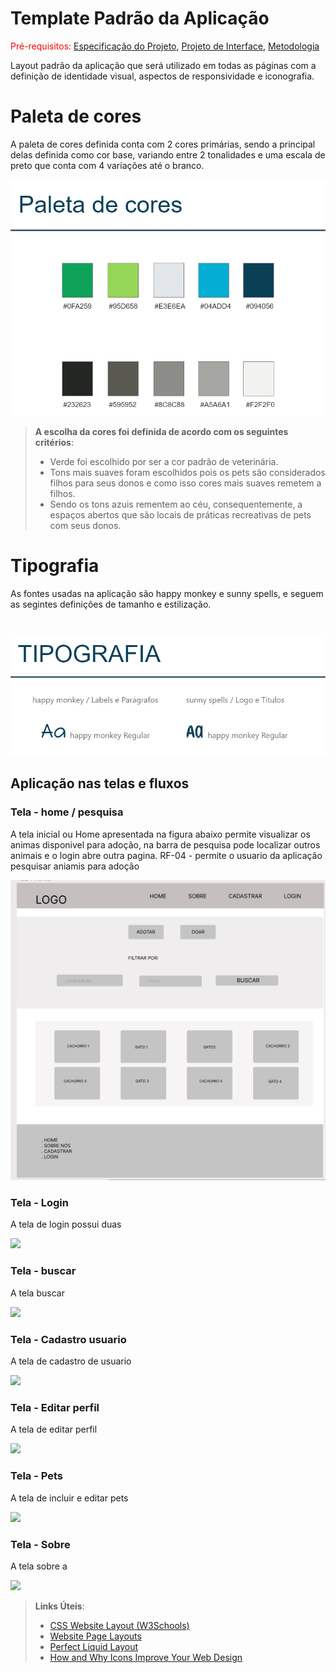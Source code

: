 # Template Padrão da Aplicação

<span style="color:red">Pré-requisitos: <a href="2-Especificação do Projeto.md"> Especificação do Projeto</a></span>, <a href="3-Projeto de Interface.md"> Projeto de Interface</a>, <a href="4-Metodologia.md"> Metodologia</a>

Layout padrão da aplicação que será utilizado em todas as páginas com a definição de identidade visual, aspectos de responsividade e iconografia.

# Paleta de cores

A paleta de cores definida conta com 2 cores primárias, sendo a principal delas definida como cor base, variando entre 2 tonalidades e uma escala de preto que conta com 4 variações até o branco.
<br/>

![](https://github.com/ICEI-PUC-Minas-PMV-ADS/Adote-pet/blob/main/docs/img/Paleta.png)

> **A escolha da cores foi definida de acordo com os seguintes critérios**:
> - Verde foi escolhido por ser a cor padrão de veterinária.
> - Tons mais suaves foram escolhidos pois os pets são considerados filhos para seus donos e como isso cores mais suaves remetem a filhos.
> - Sendo os tons azuis rementem ao céu, consequentemente, a espaços abertos que são locais de práticas recreativas de pets com seus donos.

# Tipografia

As fontes usadas na aplicação são happy monkey  e sunny spells, e seguem as segintes definições de tamanho e estilização.

<br/>

![](https://github.com/ICEI-PUC-Minas-PMV-ADS/Adote-pet/blob/main/docs/img/tipografia.png)



## Aplicação nas telas e fluxos

### Tela - home / pesquisa

A tela inicial ou Home apresentada na figura abaixo permite visualizar os animas disponivel para adoção, na barra de pesquisa pode localizar outros animais e o login abre outra pagina.
RF-04 - permite o usuario da aplicação pesquisar aniamis para adoção

![](https://github.com/ICEI-PUC-Minas-PMV-ADS/Adote-pet/blob/main/docs/img/Home.png)

### Tela - Login

A tela de login possui duas 

![](https://github.com/ICEI-PUC-Minas-PMV-ADS/Adote-pet/blob/main/docs/img/homemodallogin.png)

### Tela - buscar

A tela buscar

![](https://github.com/ICEI-PUC-Minas-PMV-ADS/Adote-pet/blob/main/docs/img/Buscar.png)

### Tela - Cadastro usuario

A tela de cadastro de usuario

![](https://github.com/ICEI-PUC-Minas-PMV-ADS/Adote-pet/blob/main/docs/img/cadastrousuario.png)

### Tela - Editar perfil

A tela de editar perfil

![](https://github.com/ICEI-PUC-Minas-PMV-ADS/Adote-pet/blob/main/docs/img/editarperfil.png)

### Tela - Pets

A tela de incluir e editar pets

![](https://github.com/ICEI-PUC-Minas-PMV-ADS/Adote-pet/blob/main/docs/img/incluireeditarpet.png)

### Tela - Sobre

A tela sobre a 

![](https://github.com/ICEI-PUC-Minas-PMV-ADS/Adote-pet/blob/main/docs/img/Sobre.png)



> **Links Úteis**:
>
> - [CSS Website Layout (W3Schools)](https://www.w3schools.com/css/css_website_layout.asp)
> - [Website Page Layouts](http://www.cellbiol.com/bioinformatics_web_development/chapter-3-your-first-web-page-learning-html-and-css/website-page-layouts/)
> - [Perfect Liquid Layout](https://matthewjamestaylor.com/perfect-liquid-layouts)
> - [How and Why Icons Improve Your Web Design](https://usabilla.com/blog/how-and-why-icons-improve-you-web-design/)
